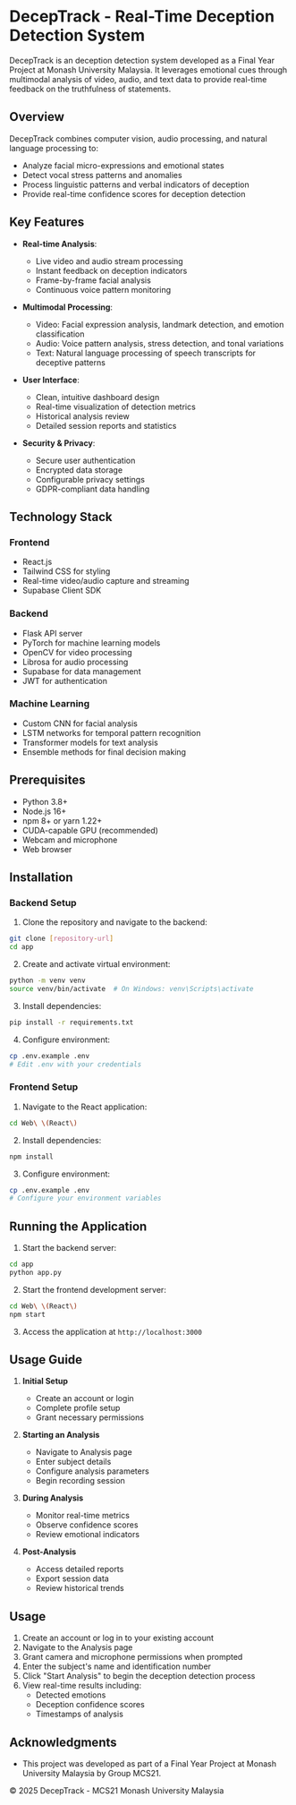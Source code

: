 # DecepTrack - Real-Time Deception Detection System

DecepTrack is an deception detection system developed as a Final Year Project at Monash University Malaysia. It leverages emotional cues through multimodal analysis of video, audio, and text data to provide real-time feedback on the truthfulness of statements.

## Overview

DecepTrack combines computer vision, audio processing, and natural language processing to:
- Analyze facial micro-expressions and emotional states
- Detect vocal stress patterns and anomalies
- Process linguistic patterns and verbal indicators of deception
- Provide real-time confidence scores for deception detection

## Key Features

- **Real-time Analysis**: 
  - Live video and audio stream processing
  - Instant feedback on deception indicators
  - Frame-by-frame facial analysis
  - Continuous voice pattern monitoring

- **Multimodal Processing**: 
  - Video: Facial expression analysis, landmark detection, and emotion classification
  - Audio: Voice pattern analysis, stress detection, and tonal variations
  - Text: Natural language processing of speech transcripts for deceptive patterns

- **User Interface**:
  - Clean, intuitive dashboard design
  - Real-time visualization of detection metrics
  - Historical analysis review
  - Detailed session reports and statistics

- **Security & Privacy**:
  - Secure user authentication
  - Encrypted data storage
  - Configurable privacy settings
  - GDPR-compliant data handling

## Technology Stack

### Frontend
- React.js
- Tailwind CSS for styling
- Real-time video/audio capture and streaming
- Supabase Client SDK

### Backend
- Flask API server
- PyTorch for machine learning models
- OpenCV for video processing
- Librosa for audio processing
- Supabase for data management
- JWT for authentication

### Machine Learning
- Custom CNN for facial analysis
- LSTM networks for temporal pattern recognition
- Transformer models for text analysis
- Ensemble methods for final decision making

## Prerequisites

- Python 3.8+
- Node.js 16+
- npm 8+ or yarn 1.22+
- CUDA-capable GPU (recommended)
- Webcam and microphone
- Web browser

## Installation

### Backend Setup

1. Clone the repository and navigate to the backend:
```bash
git clone [repository-url]
cd app
```

2. Create and activate virtual environment:
```bash
python -m venv venv
source venv/bin/activate  # On Windows: venv\Scripts\activate
```

3. Install dependencies:
```bash
pip install -r requirements.txt
```

4. Configure environment:
```bash
cp .env.example .env
# Edit .env with your credentials
```

### Frontend Setup

1. Navigate to the React application:
```bash
cd Web\ \(React\)
```

2. Install dependencies:
```bash
npm install
```

3. Configure environment:
```bash
cp .env.example .env
# Configure your environment variables
```

## Running the Application

1. Start the backend server:
```bash
cd app
python app.py
```

2. Start the frontend development server:
```bash
cd Web\ \(React\)
npm start
```

3. Access the application at `http://localhost:3000`

## Usage Guide

1. **Initial Setup**
   - Create an account or login
   - Complete profile setup
   - Grant necessary permissions

2. **Starting an Analysis**
   - Navigate to Analysis page
   - Enter subject details
   - Configure analysis parameters
   - Begin recording session

3. **During Analysis**
   - Monitor real-time metrics
   - Observe confidence scores
   - Review emotional indicators

4. **Post-Analysis**
   - Access detailed reports
   - Export session data
   - Review historical trends

## Usage

1. Create an account or log in to your existing account
2. Navigate to the Analysis page
3. Grant camera and microphone permissions when prompted
4. Enter the subject's name and identification number
5. Click "Start Analysis" to begin the deception detection process
6. View real-time results including:
   - Detected emotions
   - Deception confidence scores
   - Timestamps of analysis


## Acknowledgments

- This project was developed as part of a Final Year Project at Monash University Malaysia by Group MCS21.

© 2025 DecepTrack - MCS21 Monash University Malaysia
